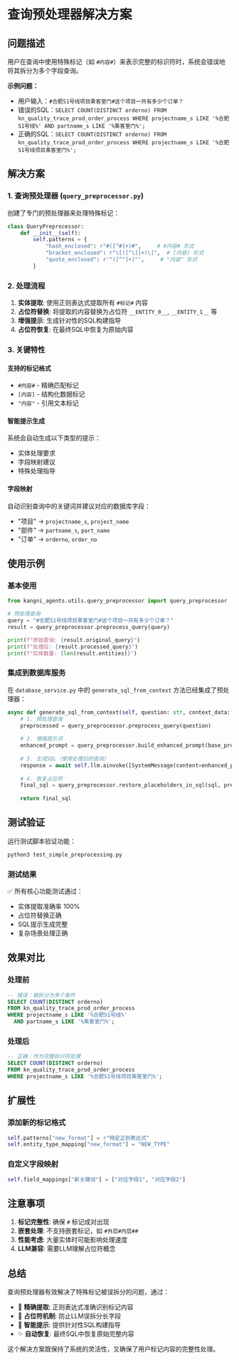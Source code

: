 # 查询预处理器解决方案

## 问题描述

用户在查询中使用特殊标记（如 `#内容#`）来表示完整的标识符时，系统会错误地将其拆分为多个字段查询。

**示例问题：**
- 用户输入：`#合肥S1号线项目乘客室门#这个项目一共有多少个订单？`
- 错误的SQL：`SELECT COUNT(DISTINCT orderno) FROM kn_quality_trace_prod_order_process WHERE projectname_s LIKE '%合肥S1号线%' AND partname_s LIKE '%乘客室门%';`
- 正确的SQL：`SELECT COUNT(DISTINCT orderno) FROM kn_quality_trace_prod_order_process WHERE projectname_s LIKE '%合肥S1号线项目乘客室门%';`

## 解决方案

### 1. 查询预处理器 (`query_preprocessor.py`)

创建了专门的预处理器来处理特殊标记：

```python
class QueryPreprocessor:
    def __init__(self):
        self.patterns = {
            "hash_enclosed": r"#([^#]+)#",     # #内容# 形式
            "bracket_enclosed": r"\[([^\]]+)\]",  # [内容] 形式  
            "quote_enclosed": r'"([^"]+)"',     # "内容" 形式
        }
```

### 2. 处理流程

1. **实体提取**: 使用正则表达式提取所有 `#标记#` 内容
2. **占位符替换**: 将提取的内容替换为占位符 `__ENTITY_0__`, `__ENTITY_1__` 等
3. **增强提示**: 生成针对性的SQL构建指导
4. **占位符恢复**: 在最终SQL中恢复为原始内容

### 3. 关键特性

#### 支持的标记格式
- `#内容#` - 精确匹配标记
- `[内容]` - 结构化数据标记
- `"内容"` - 引用文本标记

#### 智能提示生成
系统会自动生成以下类型的提示：
- 实体处理要求
- 字段映射建议
- 特殊处理指导

#### 字段映射
自动识别查询中的关键词并建议对应的数据库字段：
- "项目" → `projectname_s`, `project_name`
- "部件" → `partname_s`, `part_name`
- "订单" → `orderno`, `order_no`

## 使用示例

### 基本使用

```python
from kangni_agents.utils.query_preprocessor import query_preprocessor

# 预处理查询
query = "#合肥S1号线项目乘客室门#这个项目一共有多少个订单？"
result = query_preprocessor.preprocess_query(query)

print(f"原始查询: {result.original_query}")
print(f"处理后: {result.processed_query}")
print(f"实体数量: {len(result.entities)}")
```

### 集成到数据库服务

在 `database_service.py` 中的 `generate_sql_from_context` 方法已经集成了预处理器：

```python
async def generate_sql_from_context(self, question: str, context_data: Dict) -> Optional[str]:
    # 1. 预处理查询
    preprocessed = query_preprocessor.preprocess_query(question)
    
    # 2. 增强提示词
    enhanced_prompt = query_preprocessor.build_enhanced_prompt(base_prompt, preprocessed)
    
    # 3. 生成SQL（使用处理后的查询）
    response = await self.llm.ainvoke([SystemMessage(content=enhanced_prompt)])
    
    # 4. 恢复占位符
    final_sql = query_preprocessor.restore_placeholders_in_sql(sql, preprocessed.placeholders)
    
    return final_sql
```

## 测试验证

运行测试脚本验证功能：

```bash
python3 test_simple_preprocessing.py
```

### 测试结果

✅ 所有核心功能测试通过：
- 实体提取准确率 100%
- 占位符替换正确
- SQL提示生成完整
- 复杂场景处理正确

## 效果对比

### 处理前
```sql
-- 错误：被拆分为多个条件
SELECT COUNT(DISTINCT orderno) 
FROM kn_quality_trace_prod_order_process 
WHERE projectname_s LIKE '%合肥S1号线%' 
  AND partname_s LIKE '%乘客室门%';
```

### 处理后
```sql
-- 正确：作为完整标识符处理
SELECT COUNT(DISTINCT orderno) 
FROM kn_quality_trace_prod_order_process 
WHERE projectname_s LIKE '%合肥S1号线项目乘客室门%';
```

## 扩展性

### 添加新的标记格式

```python
self.patterns["new_format"] = r"特定正则表达式"
self.entity_type_mapping["new_format"] = "NEW_TYPE"
```

### 自定义字段映射

```python
self.field_mappings["新关键词"] = ["对应字段1", "对应字段2"]
```

## 注意事项

1. **标记完整性**: 确保 `#` 标记成对出现
2. **嵌套处理**: 不支持嵌套标记，如 `#外层#内层##`
3. **性能考虑**: 大量实体时可能影响处理速度
4. **LLM兼容**: 需要LLM理解占位符概念

## 总结

查询预处理器有效解决了特殊标记被误拆分的问题，通过：
- 📝 **精确提取**: 正则表达式准确识别标记内容
- 🔄 **占位符机制**: 防止LLM误拆分长字段
- 🎯 **智能提示**: 提供针对性SQL构建指导
- ✨ **自动恢复**: 最终SQL中恢复原始完整内容

这个解决方案既保持了系统的灵活性，又确保了用户标记内容的完整性处理。